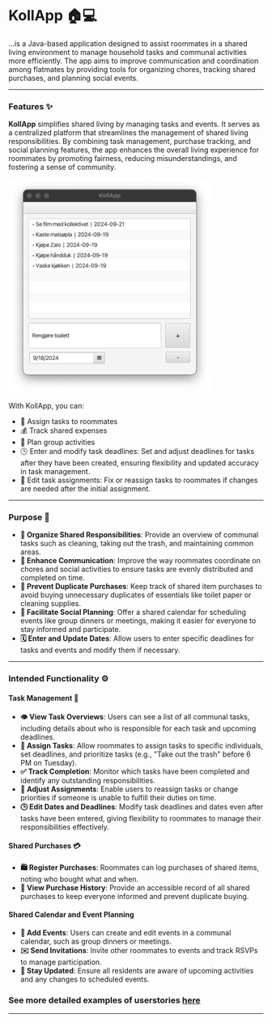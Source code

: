# **KollApp 🏠💻**

...is a Java-based application designed to assist roommates in a shared living environment to manage household tasks and communal activities more efficiently. The app aims to improve communication and coordination among flatmates by providing tools for organizing chores, tracking shared purchases, and planning social events.

---

### **Features ✨**

**KollApp** simplifies shared living by managing tasks and events. It serves as a centralized platform that streamlines the management of shared living responsibilities. By combining task management, purchase tracking, and social planning features, the app enhances the overall living experience for roommates by promoting fairness, reducing misunderstandings, and fostering a sense of community.

<img src="./img/illustration.png" alt="KollApp Screenshot" style="width: 400px; height=auto;">

With KollApp, you can:

- 📝 Assign tasks to roommates
- 💰 Track shared expenses
- 📅 Plan group activities
- 🕒 Enter and modify task deadlines: Set and adjust deadlines for tasks after they have been created, ensuring flexibility and updated accuracy in task management.
- 🔧 Edit task assignments: Fix or reassign tasks to roommates if changes are needed after the initial assignment.
  
---

### **Purpose 🎯**

- **🧹 Organize Shared Responsibilities**: Provide an overview of communal tasks such as cleaning, taking out the trash, and maintaining common areas.
- **💬 Enhance Communication**: Improve the way roommates coordinate on chores and social activities to ensure tasks are evenly distributed and completed on time.
- **🛒 Prevent Duplicate Purchases**: Keep track of shared item purchases to avoid buying unnecessary duplicates of essentials like toilet paper or cleaning supplies.
- **🎉 Facilitate Social Planning**: Offer a shared calendar for scheduling events like group dinners or meetings, making it easier for everyone to stay informed and participate.
- **🗓️ Enter and Update Dates**: Allow users to enter specific deadlines for tasks and events and modify them if necessary.

---

### **Intended Functionality ⚙️**

#### **Task Management 📝**

- **👁️ View Task Overviews**: Users can see a list of all communal tasks, including details about who is responsible for each task and upcoming deadlines.
- **📌 Assign Tasks**: Allow roommates to assign tasks to specific individuals, set deadlines, and prioritize tasks (e.g., "Take out the trash" before 6 PM on Tuesday).
- **✅ Track Completion**: Monitor which tasks have been completed and identify any outstanding responsibilities.
- **🔄 Adjust Assignments**: Enable users to reassign tasks or change priorities if someone is unable to fulfill their duties on time.
- **🕒 Edit Dates and Deadlines**: Modify task deadlines and dates even after tasks have been entered, giving flexibility to roommates to manage their responsibilities effectively.

#### **Shared Purchases 💳**

- **🛍️ Register Purchases**: Roommates can log purchases of shared items, noting who bought what and when.
- **📜 View Purchase History**: Provide an accessible record of all shared purchases to keep everyone informed and prevent duplicate buying.

#### **Shared Calendar and Event Planning**

- **📅 Add Events**: Users can create and edit events in a communal calendar, such as group dinners or meetings.
- **✉️ Send Invitations**: Invite other roommates to events and track RSVPs to manage participation.
- **🔔 Stay Updated**: Ensure all residents are aware of upcoming activities and any changes to scheduled events.

### **See more detailed examples of userstories [here](./brukerhistorier.md)**

---
